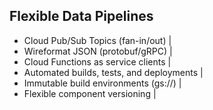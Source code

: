 ## Flexible Data Pipelines

- Cloud Pub/Sub Topics (fan-in/out) |
- Wireformat JSON (protobuf/gRPC) |
- Cloud Functions as service clients |
- Automated builds, tests, and deployments |
- Immutable build environments (gs://) |
- Flexible component versioning |